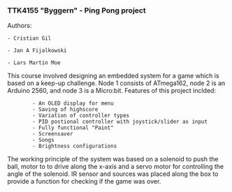 ### TTK4155 "Byggern" - Ping Pong project

Authors: 
    
  	- Cristian Gil
    
   	- Jan A Fijalkowski
    
   	- Lars Martin Moe

This course involved designing an embedded system for a game which is based on a keep-up challenge. Node 1 consists of ATmega162, node 2 is an Arduino 2560, and node 3 is a Micro:bit. Features of this project inclded:
            
            - An OLED display for menu 
            - Saving of highscore
            - Variation of controller types
            - PID postional controller with joystick/slider as input
            - Fully functional "Paint"
            - Screensaver
            - Songs
            - Brightness configurations
      
             
The working principle of the system was based on a solenoid to push the ball, motor to to drive along the x-axis and a servo motor for controlling the angle of the solenoid. IR sensor and sources was placed along the box to provide a function for checking if the game was over.
